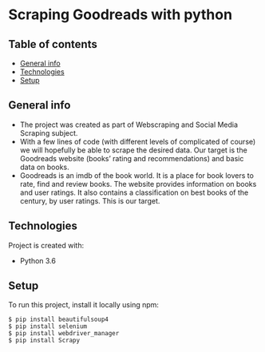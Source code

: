 # Scraping Goodreads with python
## Table of contents
* [General info](#general-info)
* [Technologies](#technologies)
* [Setup](#setup)

## General info
* The project was created as part of Webscraping and Social Media Scraping subject. 
* With a few lines of code (with different levels of complicated of course) we will hopefully be able to scrape the desired data. Our target is the Goodreads website (books’ rating and recommendations) and basic data on books.
* Goodreads is an imdb of the book world. It is a place for book lovers to rate, find and review books. The website provides information on books and user ratings. It also contains a classification on best books of the century, by user ratings. This is our target.

	
## Technologies
Project is created with:
* Python 3.6
	
## Setup
To run this project, install it locally using npm:

```
$ pip install beautifulsoup4
$ pip install selenium
$ pip install webdriver_manager
$ pip install Scrapy
```

